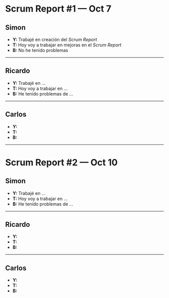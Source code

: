 # Scrum Report #1 — Oct 7

## Simon
- **Y:** Trabajé en creación del *Scrum Report*  
- **T:** Hoy voy a trabajar en mejoras en el *Scrum Report*  
- **B:** No he tenido problemas   

---

## Ricardo
- **Y:** Trabajé en ...  
- **T:** Hoy voy a trabajar en ...  
- **B:** He tenido problemas de ...  

---

## Carlos
- **Y:**  
- **T:**  
- **B:**  

---

# Scrum Report #2 — Oct 10

## Simon
- **Y:** Trabajé en ...  
- **T:** Hoy voy a trabajar en ...  
- **B:** He tenido problemas de ...  

---

## Ricardo
- **Y:**  
- **T:**  
- **B:**  

---

## Carlos
- **Y:**  
- **T:**  
- **B:**  
